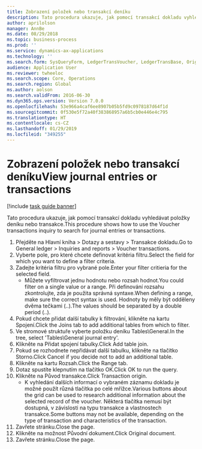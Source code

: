 ```yaml
---
title: Zobrazení položek nebo transakcí deníku
description: Tato procedura ukazuje, jak pomocí transakcí dokladu vyhledávat položky deníku nebo transakce.
author: aprilolson
manager: AnnBe
ms.date: 08/29/2018
ms.topic: business-process
ms.prod: ''
ms.service: dynamics-ax-applications
ms.technology: ''
ms.search.form: SysQueryForm, LedgerTransVoucher, LedgerTransBase, Originaldocuments
audience: Application User
ms.reviewer: twheeloc
ms.search.scope: Core, Operations
ms.search.region: Global
ms.author: aolson
ms.search.validFrom: 2016-06-30
ms.dyn365.ops.version: Version 7.0.0
ms.openlocfilehash: 53e966a4caf6ee8907b05b5fd9c0978187d64f1d
ms.sourcegitcommit: 0f530e5f72a40f383868957a6b5cb0e446e4c795
ms.translationtype: HT
ms.contentlocale: cs-CZ
ms.lasthandoff: 01/29/2019
ms.locfileid: "349255"
---
```

# <a name="view-journal-entries-or-transactions"></a><span data-ttu-id="40098-103">Zobrazení položek nebo transakcí deníku</span><span class="sxs-lookup"><span data-stu-id="40098-103">View journal entries or transactions</span></span>

[!include [task guide banner](../../includes/task-guide-banner.md)]

<span data-ttu-id="40098-104">Tato procedura ukazuje, jak pomocí transakcí dokladu vyhledávat položky deníku nebo transakce.</span><span class="sxs-lookup"><span data-stu-id="40098-104">This procedure shows how to use the Voucher transactions inquiry to search for journal entries or transactions.</span></span>

1. <span data-ttu-id="40098-105">Přejděte na Hlavní kniha > Dotazy a sestavy > Transakce dokladu.</span><span class="sxs-lookup"><span data-stu-id="40098-105">Go to General ledger > Inquiries and reports > Voucher transactions.</span></span>
2. <span data-ttu-id="40098-106">Vyberte pole, pro které chcete definovat kritéria filtru.</span><span class="sxs-lookup"><span data-stu-id="40098-106">Select the field for which you want to define a filter criteria.</span></span>
3. <span data-ttu-id="40098-107">Zadejte kritéria filtru pro vybrané pole.</span><span class="sxs-lookup"><span data-stu-id="40098-107">Enter your filter critieria for the selected field.</span></span>
    * <span data-ttu-id="40098-108">Můžete vyfiltrovat jednu hodnotu nebo rozsah hodnot.</span><span class="sxs-lookup"><span data-stu-id="40098-108">You could filter on a single value or a range.</span></span> <span data-ttu-id="40098-109">Při definování rozsahu zkontrolujte, zda je použita správná syntaxe.</span><span class="sxs-lookup"><span data-stu-id="40098-109">When defining a range, make sure the correct syntax is used.</span></span> <span data-ttu-id="40098-110">Hodnoty by měly být odděleny dvěma tečkami (..).</span><span class="sxs-lookup"><span data-stu-id="40098-110">The values should be separated by a double period (..).</span></span>  
4. <span data-ttu-id="40098-111">Pokud chcete přidat další tabulky k filtrování, klikněte na kartu Spojení.</span><span class="sxs-lookup"><span data-stu-id="40098-111">Click the Joins tab to add additional tables from which to filter.</span></span>
5. <span data-ttu-id="40098-112">Ve stromové struktuře vyberte položku deníku Tables\General.</span><span class="sxs-lookup"><span data-stu-id="40098-112">In the tree, select 'Tables\General journal entry'.</span></span>
6. <span data-ttu-id="40098-113">Klikněte na Přidat spojení tabulky.</span><span class="sxs-lookup"><span data-stu-id="40098-113">Click Add table join.</span></span>
7. <span data-ttu-id="40098-114">Pokud se rozhodnete nepřidávat další tabulku, klikněte na tlačítko Storno.</span><span class="sxs-lookup"><span data-stu-id="40098-114">Click Cancel if you decide not to add an additional table.</span></span>
8. <span data-ttu-id="40098-115">Klikněte na kartu Rozsah.</span><span class="sxs-lookup"><span data-stu-id="40098-115">Click the Range tab.</span></span>
9. <span data-ttu-id="40098-116">Dotaz spustíte klepnutím na tlačítko OK.</span><span class="sxs-lookup"><span data-stu-id="40098-116">Click OK to run the query.</span></span>
10. <span data-ttu-id="40098-117">Klikněte na Původ transakce.</span><span class="sxs-lookup"><span data-stu-id="40098-117">Click Transaction origin.</span></span>
    * <span data-ttu-id="40098-118">K vyhledání dalších informací o vybraném záznamu dokladu je možné použít různá tlačítka po celé mřížce.</span><span class="sxs-lookup"><span data-stu-id="40098-118">Various buttons about the grid can be used to research additional information about the selected record of the voucher.</span></span> <span data-ttu-id="40098-119">Některá tlačítka nemusí být dostupná, v závislosti na typu transakce a vlastnostech transakce.</span><span class="sxs-lookup"><span data-stu-id="40098-119">Some buttons may not be available, depending on the type of transaction and characteristics of the transaction.</span></span>  
11. <span data-ttu-id="40098-120">Zavřete stránku.</span><span class="sxs-lookup"><span data-stu-id="40098-120">Close the page.</span></span>
12. <span data-ttu-id="40098-121">Klikněte na možnost Původní dokument.</span><span class="sxs-lookup"><span data-stu-id="40098-121">Click Original document.</span></span>
13. <span data-ttu-id="40098-122">Zavřete stránku.</span><span class="sxs-lookup"><span data-stu-id="40098-122">Close the page.</span></span>

